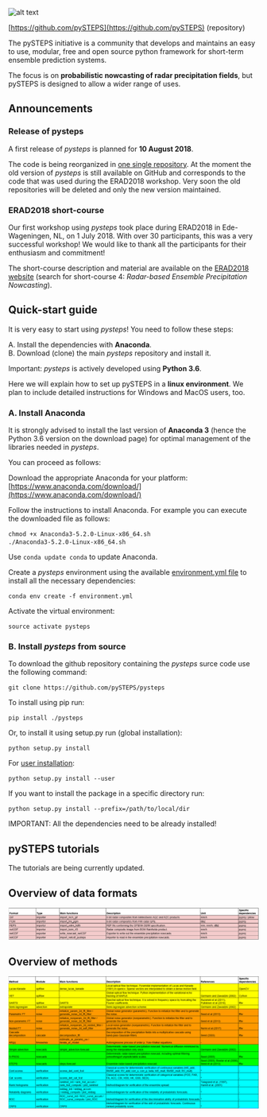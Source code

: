 [logo]: https://avatars3.githubusercontent.com/u/40021569?s=200&v=4
![alt text][logo]

[https://github.com/pySTEPS](https://github.com/pySTEPS) (repository)

The pySTEPS initiative  is a community that develops and maintains an easy to use, modular, free and open source python framework for short-term ensemble prediction systems.

The focus is on **probabilistic nowcasting of radar precipitation fields**, but pySTEPS is designed to allow a wider range of uses.

## Announcements

### Release of pysteps

A first release of *pysteps* is planned for **10 August 2018**. 

The code is being reorganized in [one single repository](https://github.com/pySTEPS/pysteps). At the moment the old version of *pysteps* is still available on GitHub and corresponds to the code that was used during the ERAD2018 workshop. Very soon the old repositories will be deleted and only the new version maintained.

### ERAD2018 short-course

Our first workshop using *pysteps* took place during ERAD2018 in Ede-Wageningen, NL, on 1 July 2018. With over 30 participants, this was a very successful workshop! We would like to thank all the participants for their enthusiasm and commitment! 

The short-course description and material are available on the [ERAD2018 website](https://www.erad2018.nl/short-courses/) (search for short-course 4: *Radar-based Ensemble Precipitation Nowcasting*).

## Quick-start guide
It is very easy to start using *pysteps*! You need to follow these steps:

A. Install the dependencies with **Anaconda**. <br/>
B. Download (clone) the main *pysteps* repository and install it.

Important: *pysteps* is actively developed using **Python 3.6**.

Here we will explain how to set up pySTEPS in a **linux environment**. 
We plan to include detailed instructions for Windows and MacOS users, too. 

### A. Install Anaconda
It is strongly advised to install the last version of **Anaconda 3** (hence the Python 3.6 version on the download page) for optimal management of the libraries needed in *pysteps*. 

You can proceed as follows:

Download the appropriate Anaconda for your platform: [https://www.anaconda.com/download/](https://www.anaconda.com/download/) 

Follow the instructions to install Anaconda. For example you can execute the downloaded file as follows:
```   
chmod +x Anaconda3-5.2.0-Linux-x86_64.sh
./Anaconda3-5.2.0-Linux-x86_64.sh
```   

Use ```conda update conda``` to update Anaconda.

Create a *pysteps* environment using the available [environment.yml file](https://github.com/pySTEPS/pysteps/blob/master/environment.yml) to install all the necessary dependencies:
```
conda env create -f environment.yml
```   
     
Activate the virtual environment:
```   
source activate pysteps
```   

### B. Install *pysteps* from source
To download the github repository containing the *pysteps* surce code use the following command:
```
git clone https://github.com/pySTEPS/pysteps
```

To install using pip run:
```
pip install ./pysteps
```

Or, to install it using setup.py run (global installation):
```
python setup.py install
```

For [user installation](https://docs.python.org/2/install/#alternate-installation-the-user-scheme):
```
python setup.py install --user
```

If you want to install the package in a specific directory run:
    
```
python setup.py install --prefix=/path/to/local/dir
```

IMPORTANT: All the dependencies need to be already installed! 

## pySTEPS tutorials
The tutorials are being currently updated.

## Overview of data formats
![pysteps_formats](https://github.com/pySTEPS/pysteps.github.io/blob/master/pySTEPS_formats.PNG)

## Overview of methods
![pysteps_methods](https://github.com/pySTEPS/pysteps.github.io/blob/master/pySTEPS_methods.PNG)


